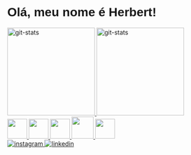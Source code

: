 <h1 color="#2981FF" style="font-family:Arial,sans-serif;">Olá, meu nome é Herbert!</h1>
<div>
  <a href="https://github.com/HerbertDuarte?tab=repositories">
  <img height="200px" src="https://github-readme-stats.vercel.app/api?username=HerbertDuarte" alt="git-stats" />
  <img height="200px" src="https://github-readme-stats.vercel.app/api/top-langs/?username=HerbertDuarte&theme=transparent" alt="git-stats" />
</div>
<div>
  <img height="45px" src="https://cdn.jsdelivr.net/gh/devicons/devicon/icons/html5/html5-original.svg" />
  <img height="45px" src="https://cdn.jsdelivr.net/gh/devicons/devicon/icons/css3/css3-original.svg" />
  <img height="45px" src="https://cdn.jsdelivr.net/gh/devicons/devicon/icons/javascript/javascript-original.svg" />
  <img height="50px" src="https://cdn.jsdelivr.net/gh/devicons/devicon/icons/python/python-original.svg" />
  <img height="45px" src="https://cdn.jsdelivr.net/gh/devicons/devicon/icons/c/c-original.svg" />    
</div>
<div>
  <a href="https://www.instagram.com/herbert.14_/?next=%2F">
  <img src="https://img.shields.io/badge/Instagram-E4405F?style=for-the-badge&logo=instagram&logoColor=white" alt="instagram" />
</a>
<a href="https://www.linkedin.com/in/herbert-duarte-8534b71a2/">
  <img src="https://img.shields.io/badge/LinkedIn-0077B5?style=for-the-badge&logo=linkedin&logoColor=white" alt="linkedin" />
</a>
</div>
